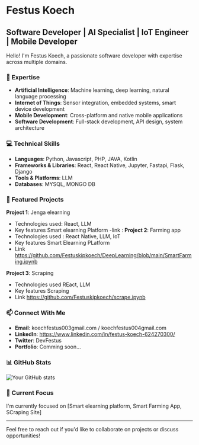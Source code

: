 # Festus Koech

## Software Developer | AI Specialist | IoT Engineer | Mobile Developer

Hello! I'm Festus Koech, a passionate software developer with expertise across multiple domains.

### 🔭 Expertise

- **Artificial Intelligence**: Machine learning, deep learning, natural language processing
- **Internet of Things**: Sensor integration, embedded systems, smart device development
- **Mobile Development**: Cross-platform and native mobile applications
- **Software Development**: Full-stack development, API design, system architecture

### 💻 Technical Skills

- **Languages**: Python, Javascript, PHP, JAVA, Kotlin
- **Frameworks & Libraries**: React, React Native, Jupyter, Fastapi, Flask, Django
- **Tools & Platforms**: LLM
- **Databases**: MYSQL, MONGO DB

### 🌟 Featured Projects

**Project 1**: Jenga elearning
- Technologies used: React, LLM
- Key features Smart elearning Platform
  -link :
**Project 2**: Farming app
- Technologies used : React Native, LLM, IoT
- Key features Smart Elearning PLatform
- Link https://github.com/Festuskipkoech/DeepLearning/blob/main/SmartFarming.ipynb

**Project 3**: Scraping
- Technologies used  REact, LLM
- Key features Scraping
- Link https://github.com/Festuskipkoech/scrape.ipynb

### 📫 Connect With Me

- **Email**: koechfestus003gmail.com / koechfestus004gmail.com
- **LinkedIn**: https://www.linkedin.com/in/festus-koech-624270300/
- **Twitter**: DevFestus
- **Portfolio**: Comming soon...

### 📊 GitHub Stats

![Your GitHub stats](https://github-readme-stats.vercel.app/api?username=FestusKipkoech&show_icons=true&theme=radical)

### 🚀 Current Focus

I'm currently focused on [Smart elearning platform, Smart Farming App, SCraping Site]

---

Feel free to reach out if you'd like to collaborate on projects or discuss opportunities!
